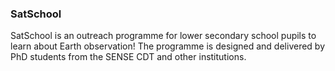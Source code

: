 ### SatSchool

SatSchool is an outreach programme for lower secondary school pupils to learn about Earth observation! The programme is designed and delivered by PhD students from the SENSE CDT and other institutions.
